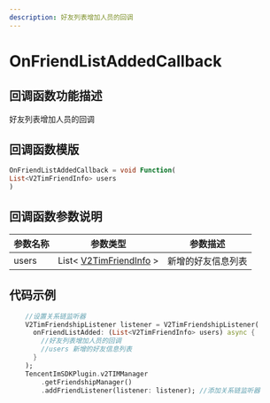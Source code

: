 ```yaml
---
description: 好友列表增加人员的回调
---
```


# OnFriendListAddedCallback

## 回调函数功能描述

好友列表增加人员的回调

## 回调函数模版

```dart
OnFriendListAddedCallback = void Function(
List<V2TimFriendInfo> users
)
```

## 回调函数参数说明

| 参数名称  | 参数类型                                        | 参数描述      |
| ----- | ------------------------------------------- | --------- |
| users | List< [V2TimFriendInfo](broken-reference) > | 新增的好友信息列表 |

## 代码示例

```dart
    //设置关系链监听器
    V2TimFriendshipListener listener = V2TimFriendshipListener(
      onFriendListAdded: (List<V2TimFriendInfo> users) async {
        //好友列表增加人员的回调
        //users 新增的好友信息列表
      }
    );
    TencentImSDKPlugin.v2TIMManager
        .getFriendshipManager()
        .addFriendListener(listener: listener); //添加关系链监听器
```

